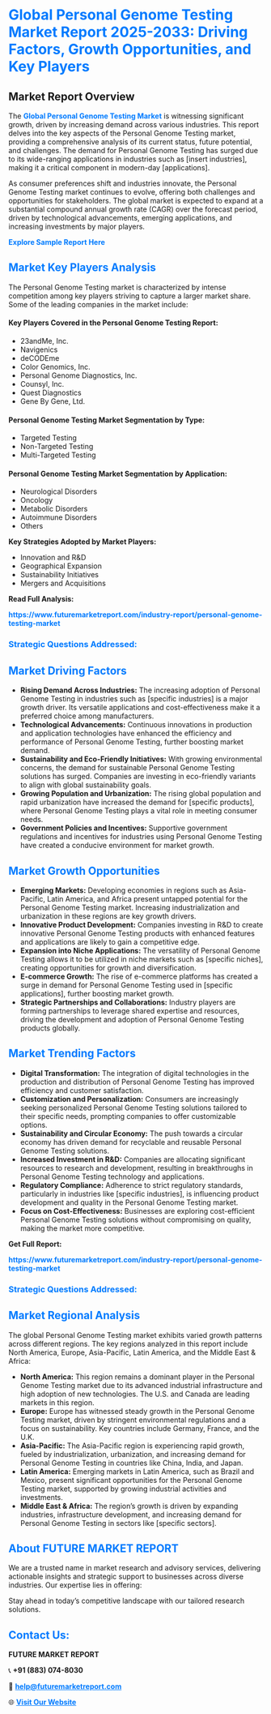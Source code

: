 <h1 style="color: #007BFF;">Global Personal Genome Testing Market Report 2025-2033: Driving Factors, Growth Opportunities, and Key Players</h1>

<section id="overview">
<h2>Market Report Overview</h2>
<p>The <a href="https://www.futuremarketreport.com/industry-report/personal-genome-testing-market" style="color: #007BFF; text-decoration: none;"><strong>Global Personal Genome Testing Market</strong></a> is witnessing significant growth, driven by increasing demand across various industries. This report delves into the key aspects of the Personal Genome Testing market, providing a comprehensive analysis of its current status, future potential, and challenges. The demand for Personal Genome Testing has surged due to its wide-ranging applications in industries such as [insert industries], making it a critical component in modern-day [applications].</p>
<p>As consumer preferences shift and industries innovate, the Personal Genome Testing market continues to evolve, offering both challenges and opportunities for stakeholders. The global market is expected to expand at a substantial compound annual growth rate (CAGR) over the forecast period, driven by technological advancements, emerging applications, and increasing investments by major players.</p>
</section>

<section id="overview">
<p><a href="https://www.futuremarketreport.com/request-sample/reportId=106451" style="color: #007BFF; text-decoration: none;"><strong>Explore Sample Report Here</strong></a></p>
</section>

<section id="key-players">
<h2 style="color: #007BFF;">Market Key Players Analysis</h2>
<p>The Personal Genome Testing market is characterized by intense competition among key players striving to capture a larger market share. Some of the leading companies in the market include:</p>
<h4>Key Players Covered in the Personal Genome Testing Report:</h4>
<ul><li>23andMe, Inc.</li><li>Navigenics</li><li>deCODEme</li><li>Color Genomics, Inc.</li><li>Personal Genome Diagnostics, Inc.</li><li>Counsyl, Inc.</li><li>Quest Diagnostics</li><li>Gene By Gene, Ltd.</li></ul>
<h4>Personal Genome Testing Market Segmentation by Type:</h4>
<ul><li>Targeted Testing</li><li>Non-Targeted Testing</li><li>Multi-Targeted Testing</li></ul>

<h4>Personal Genome Testing Market Segmentation by Application:</h4>
<ul><li>Neurological Disorders</li><li>Oncology</li><li>Metabolic Disorders</li><li>Autoimmune Disorders</li><li>Others</li></ul>
<p><strong>Key Strategies Adopted by Market Players:</strong></p>
<ul>
<li>Innovation and R&D</li>
<li>Geographical Expansion</li>
<li>Sustainability Initiatives</li>
<li>Mergers and Acquisitions</li>
</ul>
</section>

<section>
<p><strong>Read Full Analysis: </strong></p><a href="https://www.futuremarketreport.com/industry-report/personal-genome-testing-market" style="color: #007BFF; text-decoration: none;"><strong>https://www.futuremarketreport.com/industry-report/personal-genome-testing-market</strong></a>
<h3 style="color: #007BFF;">Strategic Questions Addressed:</h3>
</section>

<section id="driving-factors">
<h2 style="color: #007BFF;">Market Driving Factors</h2>
<ul>
<li><strong>Rising Demand Across Industries:</strong> The increasing adoption of Personal Genome Testing in industries such as [specific industries] is a major growth driver. Its versatile applications and cost-effectiveness make it a preferred choice among manufacturers.</li>
<li><strong>Technological Advancements:</strong> Continuous innovations in production and application technologies have enhanced the efficiency and performance of Personal Genome Testing, further boosting market demand.</li>
<li><strong>Sustainability and Eco-Friendly Initiatives:</strong> With growing environmental concerns, the demand for sustainable Personal Genome Testing solutions has surged. Companies are investing in eco-friendly variants to align with global sustainability goals.</li>
<li><strong>Growing Population and Urbanization:</strong> The rising global population and rapid urbanization have increased the demand for [specific products], where Personal Genome Testing plays a vital role in meeting consumer needs.</li>
<li><strong>Government Policies and Incentives:</strong> Supportive government regulations and incentives for industries using Personal Genome Testing have created a conducive environment for market growth.</li>
</ul>
</section>

<section id="growth-opportunities">
<h2 style="color: #007BFF;">Market Growth Opportunities</h2>
<ul>
<li><strong>Emerging Markets:</strong> Developing economies in regions such as Asia-Pacific, Latin America, and Africa present untapped potential for the Personal Genome Testing market. Increasing industrialization and urbanization in these regions are key growth drivers.</li>
<li><strong>Innovative Product Development:</strong> Companies investing in R&D to create innovative Personal Genome Testing products with enhanced features and applications are likely to gain a competitive edge.</li>
<li><strong>Expansion into Niche Applications:</strong> The versatility of Personal Genome Testing allows it to be utilized in niche markets such as [specific niches], creating opportunities for growth and diversification.</li>
<li><strong>E-commerce Growth:</strong> The rise of e-commerce platforms has created a surge in demand for Personal Genome Testing used in [specific applications], further boosting market growth.</li>
<li><strong>Strategic Partnerships and Collaborations:</strong> Industry players are forming partnerships to leverage shared expertise and resources, driving the development and adoption of Personal Genome Testing products globally.</li>
</ul>
</section>

<section id="trending-factors">
<h2 style="color: #007BFF;">Market Trending Factors</h2>
<ul>
<li><strong>Digital Transformation:</strong> The integration of digital technologies in the production and distribution of Personal Genome Testing has improved efficiency and customer satisfaction.</li>
<li><strong>Customization and Personalization:</strong> Consumers are increasingly seeking personalized Personal Genome Testing solutions tailored to their specific needs, prompting companies to offer customizable options.</li>
<li><strong>Sustainability and Circular Economy:</strong> The push towards a circular economy has driven demand for recyclable and reusable Personal Genome Testing solutions.</li>
<li><strong>Increased Investment in R&D:</strong> Companies are allocating significant resources to research and development, resulting in breakthroughs in Personal Genome Testing technology and applications.</li>
<li><strong>Regulatory Compliance:</strong> Adherence to strict regulatory standards, particularly in industries like [specific industries], is influencing product development and quality in the Personal Genome Testing market.</li>
<li><strong>Focus on Cost-Effectiveness:</strong> Businesses are exploring cost-efficient Personal Genome Testing solutions without compromising on quality, making the market more competitive.</li>
</ul>
</section>

<section>
<p><strong>Get Full Report: </strong></p><a href="https://www.futuremarketreport.com/industry-report/personal-genome-testing-market" style="color: #007BFF; text-decoration: none;"><strong>https://www.futuremarketreport.com/industry-report/personal-genome-testing-market</strong></a>
<h3 style="color: #007BFF;">Strategic Questions Addressed:</h3>
</section>


<section id="regional-analysis">
<h2 style="color: #007BFF;">Market Regional Analysis</h2>
<p>The global Personal Genome Testing market exhibits varied growth patterns across different regions. The key regions analyzed in this report include North America, Europe, Asia-Pacific, Latin America, and the Middle East & Africa:</p>
<ul>
<li><strong>North America:</strong> This region remains a dominant player in the Personal Genome Testing market due to its advanced industrial infrastructure and high adoption of new technologies. The U.S. and Canada are leading markets in this region.</li>
<li><strong>Europe:</strong> Europe has witnessed steady growth in the Personal Genome Testing market, driven by stringent environmental regulations and a focus on sustainability. Key countries include Germany, France, and the U.K.</li>
<li><strong>Asia-Pacific:</strong> The Asia-Pacific region is experiencing rapid growth, fueled by industrialization, urbanization, and increasing demand for Personal Genome Testing in countries like China, India, and Japan.</li>
<li><strong>Latin America:</strong> Emerging markets in Latin America, such as Brazil and Mexico, present significant opportunities for the Personal Genome Testing market, supported by growing industrial activities and investments.</li>
<li><strong>Middle East & Africa:</strong> The region’s growth is driven by expanding industries, infrastructure development, and increasing demand for Personal Genome Testing in sectors like [specific sectors].</li>
</ul>
</section>

<footer>
<h2 style="color: #007BFF;">About FUTURE MARKET REPORT</h2>
<p>We are a trusted name in market research and advisory services, delivering actionable insights and strategic support to businesses across diverse industries. Our expertise lies in offering:</p>

<p>Stay ahead in today’s competitive landscape with our tailored research solutions.</p>

<h2 style="color: #007BFF;">Contact Us:</h2>
<p><strong>FUTURE MARKET REPORT</strong></p>
<p>📞 <strong>+91 (883) 074-8030</strong></p>
<p>📧 <strong><a href="mailto:help@futuremarketreport.com" style="color: #007BFF;">help@futuremarketreport.com</a></strong></p>
<p>🌐 <strong><a href="https://www.futuremarketreport.com/" style="color: #007BFF;">Visit Our Website</a></strong></p>
</footer>
